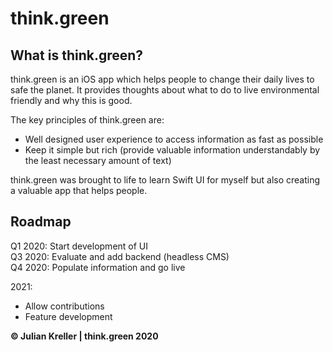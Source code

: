# think.green

## What is think.green?
think.green is an iOS app which helps people to change their daily lives to safe the planet. It provides thoughts about what to do to live environmental friendly and why this is good.

The key principles of think.green are:
* Well designed user experience to access information as fast as possible
* Keep it simple but rich (provide valuable information understandably by the least necessary amount of text)

think.green was brought to life to learn Swift UI for myself but also creating a valuable app that helps people.

## Roadmap
Q1 2020: Start development of UI  
Q3 2020: Evaluate and add backend (headless CMS)  
Q4 2020: Populate information and go live

2021:
* Allow contributions
* Feature development

**&copy; Julian Kreller | think.green 2020**
